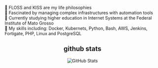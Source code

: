 <div align="center" class="myWrapper">

</div>
<div>
  <ul style="list-style-type: none; padding: 0;">
    <li>🔹 FLOSS and KISS are my life philosophies </li>
    <li>🔹 Fascinated by managing complex infrastructures with automation tools </li>
    <li>🔹 Currently studying higher education in Internet Systems at the Federal Institute of Mato Grosso </li>
    <li>🔹 My skills including: Docker, Kubernets, Python, Bash, AWS, Jenkins, Fortigate, PHP, Linux and PostgreSQL </li>
  </ul>
</div>

<h2 align="center">github stats</h2>

<div align="center" class="myWrapper">
  <img src="https://github-readme-stats.vercel.app/api?username=andradesysadmin&show_icons=true&theme=calm_pink" alt="GitHub Stats">
</div>



